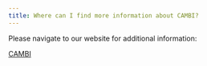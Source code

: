 ```yaml
---
title: Where can I find more information about CAMBI?
---
```

Please navigate to our website for additional information: 

<a href="https://www.ohsu.edu/reknew/brain-computer-interface-systems" target="_blank">CAMBI</a> 

